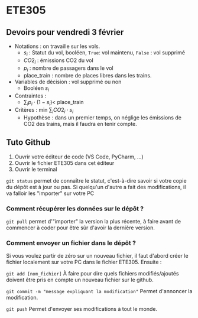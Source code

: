 # ETE305

## Devoirs pour vendredi 3 février

- Notations : on travaille sur les vols. 
    - $s_i$ : Statut du vol, booléen, `True`: vol maintenu, `False` : vol supprimé
    - $CO2_i$ : émissions CO2 du vol
    - $p_i$ : nombre de passagers dans le vol
    - place_train : nombre de places libres dans les trains.
- Variables de décision : vol supprimé ou non
    - Booléen $s_i$
- Contraintes :
    - $\sum_i p_i \cdot(1-s_i) <$ place_train
- Critères : min $\sum_i CO2_i \cdot s_i$
    - Hypothèse : dans un premier temps, on néglige les émissions de CO2 des trains, mais il faudra en tenir compte.

## Tuto Github

1. Ouvrir votre éditeur de code (VS Code, PyCharm, ...)
2. Ouvrir le fichier ETE305 dans cet éditeur
3. Ouvrir le terminal

`git status` permet de connaître le statut, c'est-à-dire savoir si votre copie du dépôt est à jour ou pas. Si quelqu'un d'autre a fait des modifications, il va falloir les "importer" sur votre PC

### Comment récupérer les données sur le dépôt ?

`git pull` permet d'"importer" la version la plus récente, à faire avant de commencer à coder pour être sûr d'avoir la dernière version.

### Comment envoyer un fichier dans le dépôt ?

Si vous voulez partir de zéro sur un nouveau fichier, il faut d'abord créer le fichier localement sur votre PC dans le fichier ETE305. Ensuite : 

`git add [nom_fichier]` À faire pour dire quels fichiers modifiés/ajoutés doivent être pris en compte un nouveau fichier sur le github.

`git commit -m "message expliquant la modification"` Permet d'annoncer la modification.

`git push` Permet d'envoyer ses modifications à tout le monde.
